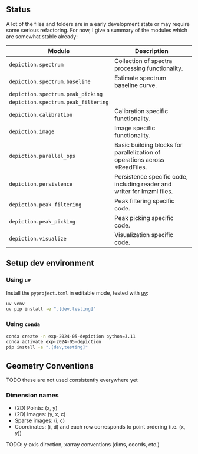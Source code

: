 ## Status

A lot of the files and folders are in a early development state or may require some serious refactoring.
For now, I give a summary of the modules which are somewhat stable already:

| Module                              | Description                                                                |
|-------------------------------------|----------------------------------------------------------------------------|
| `depiction.spectrum`                | Collection of spectra processing functionality.                            |
| `depiction.spectrum.baseline`       | Estimate spectrum baseline curve.                                          |
| `depiction.spectrum.peak_picking`   |                                                                            |
| `depiction.spectrum.peak_filtering` |                                                                            |
| `depiction.calibration`             | Calibration specific functionality.                                        |
| `depiction.image`                   | Image specific functionality.                                              |
| `depiction.parallel_ops`            | Basic building blocks for parallelization of operations across *ReadFiles. |
| `depiction.persistence`             | Persistence specific code, including reader and writer for Imzml files.    |
| `depiction.peak_filtering`          | Peak filtering specific code.                                              |
| `depiction.peak_picking`            | Peak picking specific code.                                                |
| `depiction.visualize`               | Visualization specific code.                                               |

## Setup dev environment

### Using `uv`
Install the `pyproject.toml` in editable mode, tested with [uv](https://github.com/astral-sh/uv):

```bash
uv venv
uv pip install -e ".[dev,testing]"
```

### Using `conda`

```bash
conda create -n exp-2024-05-depiction python=3.11
conda activate exp-2024-05-depiction
pip install -e ".[dev,testing]"
```

## Geometry Conventions

TODO these are not used consistently everywhere yet

### Dimension names

- (2D) Points: (x, y)
- (2D) Images: (y, x, c)
- Sparse images: (i, c)
- Coordinates: (i, d) and each row corresponds to point ordering (i.e. (x, y))

TODO: y-axis direction, xarray conventions (dims, coords, etc.)
